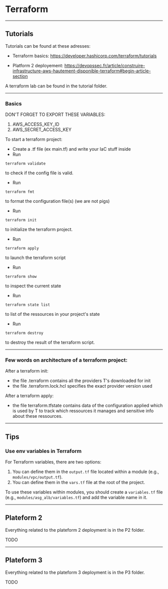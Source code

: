 # Terraform

----------
## Tutorials

Tutorials can be found at these adresses:

 - Terraform basics:
https://developer.hashicorp.com/terraform/tutorials

 - Platform 2 deployement:
https://devopssec.fr/article/construire-infrastructure-aws-hautement-disponible-terraform#begin-article-section

A terraform lab can be found in the tutorial folder.

---------

### Basics
DON'T FORGET TO EXPORT THESE VARIABLES:
1.  AWS_ACCESS_KEY_ID
2.  AWS_SECRET_ACCESS_KEY

To start a terraform project:
- Create a .tf file (ex main.tf) and write your IaC stuff inside
- Run
```
terraform validate
```
to check if the config file is valid.
- Run
```
terraform fmt
```
to format the configuration file(s) (we are not pigs)
- Run 
```
terraform init
```
to initialize the terraform project.
- Run 
```
terraform apply
```
to launch the terraform script
- Run 
```
terraform show
```
to inspect the current state

- Run 
```
terraform state list
```
to list of the ressources in your project's state

- Run
```
terraform destroy
```
to destroy the result of the terraform script.

---------
### Few words on architecture of a terraform project:

After a terraform init:
- the file .terraform contains all the providers T's downloaded for init
- the file .terraform.lock.hcl specifies the exact provider version used

After a terraform apply:
- the file terraform.tfstate contains data of the configuration applied which is used by T to track which ressources it manages and sensitive info about these ressources.

----------

## Tips

### Use env variables in Terraform

For Terraform variables, there are two options:

1. You can define them in the `output.tf` file located within a module (e.g., `modules/vpc/output.tf`).
2. You can define them in the `vars.tf` file at the root of the project.

To use these variables within modules, you should create a `variables.tf` file (e.g., `modules/asg_alb/variables.tf`) and add the variable name in it.

---------

## Plateform 2

Everything related to the plateform 2 deployment is in the P2 folder.

TODO

---------

## Plateform 3

Everything related to the plateform 3 deployment is in the P3 folder.

TODO